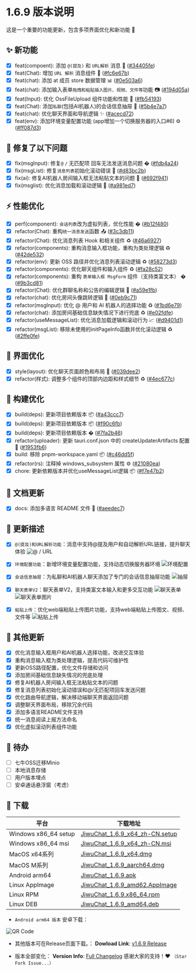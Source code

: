 # 1.6.9 版本说明

这是一个重要的功能更新，包含多项界面优化和新功能 🚀

## ✨ 新功能

- [x] feat(compoent): 添加 `@(提及)` 和 `URL解析` 消息 💬 ([#34405fe](https://github.com/KiWi233333/JiwuChat/commit/34405feaef19e45ff915228be4022e4928af7a74))
- [x] feat(Chat): 增加 `URL 解析` 消息组件 🔗 ([#fc6e67b](https://github.com/KiWi233333/JiwuChat/commit/fc6e67b89635aa10c4dac9b23981e1dfcaa3fbe6))
- [x] feat(chat): 添加 at 成员 store 数据管理 📊 ([#0e503a6](https://github.com/KiWi233333/JiwuChat/commit/0e503a6acc43832090133575dc53b93d79697f39))
- [x] feat(chat): 添加输入表单`拖拽和粘贴插入图片、视频、文件等`功能 📷 ([#194d05a](https://github.com/KiWi233333/JiwuChat/commit/194d05a6291bed277ed4ba3fe9b3ce64403baeeb))
- [x] feat(Input): 优化 OssFileUpload 组件功能和性能 📂 ([#fb54193](https://github.com/KiWi233333/JiwuChat/commit/fb54193ded47cc4ed53ffa27ff7e228f087e39f6))
- [x] feat(Chat): 添加`私聊`(包括AI机器人)的会话信息抽屉 💬 ([#5b4e7a7](https://github.com/KiWi233333/JiwuChat/commit/5b4e7a7a2936fca544e1fed6ac045c32c29c90cd))
- [x] feat(chat): 优化聊天界面和导航逻辑 ✨ ([#acecd72](https://github.com/KiWi233333/JiwuChat/commit/acecd72d9bfd928d13d4452fa5844c8c72d9017c))
- [x] feat(env): 添加环境变量配置功能 (app增加一个切换服务器的入口#6) ⚙️ ([#ff087d3](https://github.com/KiWi233333/JiwuChat/commit/ff087d3cb33752a0fc77fb9a6c01d317e14bad0d))

## 🐛 修复了以下问题

- [x] fix(msgInput): 修复`@` `/` 无匹配项 回车无法发送消息问题 � ([#fdb4a24](https://github.com/KiWi233333/JiwuChat/commit/fdb4a2454c4e79c70b4fb501a80a5991ac3642fa))
- [x] fix(msgList): 修复`消息列表`初始化滚动错误 🔧 ([#d83bc2b](https://github.com/KiWi233333/JiwuChat/commit/d83bc2b77fa1cc12c24a6efb8bb5bacc8ab22f75))
- [x] fix(ai): 修复AI机器人房间输入框无法粘贴文本的问题 🔧 ([#692f941](https://github.com/KiWi233333/JiwuChat/commit/692f94143ef98e6ce1d2cc7c7a20e392b54211a8))
- [x] fix(msglist): 优化消息加载和滚动逻辑 🔧 ([#a981ed7](https://github.com/KiWi233333/JiwuChat/commit/a981ed76678106cf18d9fb4b729c00673282c221))

## ⚡ 性能优化

- [x] perf(component): `会话列表`改为虚拟列表，优化性能 � ([#b12f480](https://github.com/KiWi233333/JiwuChat/commit/b12f4801047ff6fdd20ed0ae318f4fdf6bcf3ebd))
- [x] refactor(Chat): 重构`统一消息发送`函数 📤 ([#3c3db11](https://github.com/KiWi233333/JiwuChat/commit/3c3db11106b565e5a37db9cc776f28d6b2be6e2c))
- [x] refactor(Chat): 优化消息列表 Hook 和相关组件 ♻️ ([#46a6927](https://github.com/KiWi233333/JiwuChat/commit/46a692792acae2e9181131b8a882a26af7519e9c))
- [x] refactor(components): 重构消息输入框功能，重构为类处理逻辑 ♻️ ([#42de532](https://github.com/KiWi233333/JiwuChat/commit/42de532d2572032688084e9c3871f15f497ba9dc))
- [x] refactor(env): 更新 OSS 路径并优化消息列表滚动逻辑 ♻️ ([#58273d3](https://github.com/KiWi233333/JiwuChat/commit/58273d38c88004423ae2789dd903431e0ec4388d))
- [x] refactor(components): 优化聊天组件和输入组件 ♻️ ([#fa28c52](https://github.com/KiWi233333/JiwuChat/commit/fa28c5213c4251bc76083f4aaa875d0e1b8609b0))
- [x] refactor(components): 重构 `表单输入框 MsgForm` 组件（支持类富文本） � ([#9b3cd81](https://github.com/KiWi233333/JiwuChat/commit/9b3cd81a011aba2972ae55a7a3338c05efca7ef5))
- [x] refactor(Chat): 优化群聊名称和公告的编辑逻辑 🔧 ([#a59e1fb](https://github.com/KiWi233333/JiwuChat/commit/a59e1fb826017be01632a0eb274fde42a4d7ee89))
- [x] refactor(chat): 优化房间头像跳转逻辑 🔄 ([#0eb9c71](https://github.com/KiWi233333/JiwuChat/commit/0eb9c717ce48de1443752cf14dd07db99699cf66))
- [x] refactor(msgInput): 优化 @ 用户和 AI 机器人的选择功能 ♻️ ([#1bd6e79](https://github.com/KiWi233333/JiwuChat/commit/1bd6e795ac5d7dd68e3186fdc240234e54689443))
- [x] refactor(chat): 添加房间基础信息缺失情况下进行兜底 ♻️ ([#e02fdfe](https://github.com/KiWi233333/JiwuChat/commit/e02fdfea2e52e22f2a5dd1e27366b5e519e89b03))
- [x] refactor(useMessageList): 优化消息加载逻辑和滚动行为 📈 ([#d9401d1](https://github.com/KiWi233333/JiwuChat/commit/d9401d1c18eb485f14ef02827e1a7067cd246dd8))
- [x] refactor(msgList): 移除未使用的initPageInfo函数并优化滚动逻辑 ♻️ ([#2ffe0fe](https://github.com/KiWi233333/JiwuChat/commit/2ffe0feb192166177495b1356ecf84c6f30e437b))

## 🎨 界面优化

- [x] style(layout): 优化聊天页面颜色和布局 🎨 ([#039dee2](https://github.com/KiWi233333/JiwuChat/commit/039dee2ac1fed5e7d8e99271e7ca290f5b052b3c))
- [x] refactor(样式): 调整多个组件的顶部内边距和样式细节 ♻️ ([#4ec677c](https://github.com/KiWi233333/JiwuChat/commit/4ec677c50250ab73a4445330777cb55682a0cadb))

## 🔧 构建优化

- [x] build(deps): 更新项目依赖版本 📦 ([#a43ccc7](https://github.com/KiWi233333/JiwuChat/commit/a43ccc75a6181b291a478484db0feb69eeaae76e))
- [x] build(deps): 更新项目依赖版本 📦 ([#f90c6fb](https://github.com/KiWi233333/JiwuChat/commit/f90c6fb4eee9bfc7825a58b60d7ca73d1f4dbbd0))
- [x] build(deps): 更新项目依赖版本 � ([#7fa2b46](https://github.com/KiWi233333/JiwuChat/commit/7fa2b4616e428c5c077f45c03d17b7300e1405f5))
- [x] refactor(uploader): 更新 tauri.conf.json 中的 createUpdaterArtifacts 配置 🔧 ([#1953fb6](https://github.com/KiWi233333/JiwuChat/commit/1953fb68ef37e45cfdc1f061404f97ee00f4b02b))
- [x] build: 移除 pnpm-workspace.yaml 📦 ([#c46dd5f](https://github.com/KiWi233333/JiwuChat/commit/c46dd5f9c252f98700d7f11d1e71dac74d55c3f1))
- [x] refactor(rs): 注释掉 windows_subsystem 属性 ⚙️ ([#21080ea](https://github.com/KiWi233333/JiwuChat/commit/21080ea324d4a40388e3ea865d7b131b8c49d404))
- [x] chore: 更新依赖版本并优化useMessageList逻辑 📦 ([#f7e47b2](https://github.com/KiWi233333/JiwuChat/commit/f7e47b27480947cdef79fe299349141c4e6b5090))

## 📝 文档更新

- [x] docs: 添加多语言 README 文件 📄 ([#aeedec7](https://github.com/KiWi233333/JiwuChat/commit/aeedec7f2cd4f779d8bb666de7f7017b1e120424))

## 🤯 更新描述

- [x] `@(提及)和URL解析功能`：消息中支持@提及用户和自动解析URL链接，提升聊天体验
      ![@ / URL](assets/v1.6.9/新ui.png)

- [x] `环境配置功能`：新增环境变量配置功能，支持动态切换服务器环境
      ![环境配置](./assets/v1.6.9/1.6.9-env-config.png)

- [x] `会话信息抽屉`：为私聊和AI机器人聊天添加了专门的会话信息抽屉功能
      ![抽屉](./assets/v1.6.9/1.6.9-room-info.gif)

- [x] `聊天表单V2`：聊天表单V2，支持类富文本输入和更多交互功能
      ![聊天表单](./assets/v1.6.9/1.6.9-msgform.gif)
      ![聊天表单图片](./assets/v1.6.9/1.6.9-msgform-insertimg.gif)

- [x] `粘贴上传`：优化web端粘贴上传图片功能，支持web端粘贴上传图文、视频、文件等
      ![粘贴上传](assets/v1.6.9/image-1.png)

## 🧿 其他更新

- [x] 优化消息输入框用户和AI机器人选择功能，改进交互体验
- [x] 重构消息输入框为类处理逻辑，提高代码可维护性
- [x] 更新OSS路径配置，优化文件存储和访问
- [x] 添加房间基础信息缺失情况的兜底处理
- [x] 修复AI机器人房间输入框无法粘贴文本的问题
- [x] 修复消息列表初始化滚动错误和@/无匹配项回车发送问题
- [x] 优化路由导航逻辑，解决移动端聊天界面返回问题
- [x] 调整聊天界面布局，移除冗余代码
- [x] 添加多语言README文件支持
- [x] 统一消息阅读上报方法命名
- [x] 优化虚拟滚动列表组件功能

## 📌 待办

- [ ] 七牛OSS迁移Minio
- [ ] 本地消息存储
- [ ] 用户版本埋点
- [ ] 安卓通话悬浮窗（考虑）

## 🧪 下载

| 平台                 | 下载地址                                                                                                                       |
| -------------------- | ------------------------------------------------------------------------------------------------------------------------------ |
| Windows x86_64 setup | [JiwuChat_1.6.9_x64_zh-CN.setup](https://github.com/KiWi233333/JiwuChat/releases/download/v1.6.9/JiwuChat_1.6.9_x64-setup.exe) |
| Windows x86_64 msi   | [JiwuChat_1.6.9_x64_zh-CN.msi](https://github.com/KiWi233333/JiwuChat/releases/download/v1.6.9/JiwuChat_1.6.9_x64_zh-CN.msi)   |
| MacOS x64系列        | [JiwuChat_1.6.9_x64.dmg](https://github.com/KiWi233333/JiwuChat/releases/download/v1.6.9/JiwuChat_1.6.9_x64.dmg)               |
| MacOS M系列          | [JiwuChat_1.6.9_aarch64.dmg](https://github.com/KiWi233333/JiwuChat/releases/download/v1.6.9/JiwuChat_1.6.9_aarch64.dmg)       |
| Android arm64        | [JiwuChat_1.6.9.apk](https://github.com/KiWi233333/JiwuChat/releases/download/v1.6.9/JiwuChat_1.6.9.apk)                       |
| Linux AppImage       | [JiwuChat_1.6.9_amd62.AppImage](https://github.com/KiWi233333/JiwuChat/releases/download/v1.6.9/JiwuChat_1.6.9_amd64.AppImage) |
| Linux RPM            | [JiwuChat_1.6.9.x86_64.rpm](https://github.com/KiWi233333/JiwuChat/releases/download/v1.6.9/JiwuChat-1.6.9-1.x86_64.rpm)       |
| Linux DEB            | [JiwuChat_1.6.9_amd64.deb](https://github.com/KiWi233333/JiwuChat/releases/download/v1.6.9/JiwuChat_1.6.9_amd64.deb)           |

- `Android arm64 版本` 安卓下载：

![QR Code](https://api.jiwu.kiwi2333.top/res/qrcode/stream?content=/releases/download/v1.6.9/JiwuChat_1.6.9.apk&w=200&h=200)

- 其他版本可在Release页面下载。：
  **Dowload Link**: [v1.6.9 Release](https://github.com/KiWi233333/JiwuChat/releases/tag/v1.6.9)

- 版本全部变化：
  **Version Info**: [Full Changelog](https://github.com/KiWi233333/JiwuChat/compare/v1.6.8...v1.6.9)
  感谢大家的支持！❤ `（Star Fork Issue...）`
